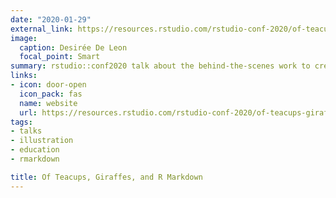 ```yaml
---
date: "2020-01-29"
external_link: https://resources.rstudio.com/rstudio-conf-2020/of-teacups-giraffes-and-r-markdown-desiree-de-leon
image:
  caption: Desirée De Leon
  focal_point: Smart
summary: rstudio::conf2020 talk about the behind-the-scenes work to create the [teacup giraffes project](https://tinystats.github.io/teacups-giraffes-and-statistics/), developed with Hasse Walum.
links:
- icon: door-open
  icon_pack: fas
  name: website
  url: https://resources.rstudio.com/rstudio-conf-2020/of-teacups-giraffes-and-r-markdown-desiree-de-leon
tags:
- talks
- illustration
- education
- rmarkdown

title: Of Teacups, Giraffes, and R Markdown
---
```


